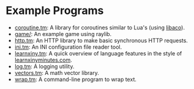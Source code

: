 # Example Programs

- [coroutine.tm](coroutine.tm): A library for coroutines similar to Lua's
  (using [libaco](https://libaco.org)).
- [game/](game/): An example game using raylib.
- [http.tm](http.tm): An HTTP library to make basic synchronous HTTP requests.
- [ini.tm](ini.tm): An INI configuration file reader tool.
- [learnxiny.tm](learnxiny.tm): A quick overview of language features in the
  style of [learnxinyminutes.com](https://learnxinyminutes.com/).
- [log.tm](log.tm): A logging utility.
- [vectors.tm](vectors.tm): A math vector library.
- [wrap.tm](wrap.tm): A command-line program to wrap text.
